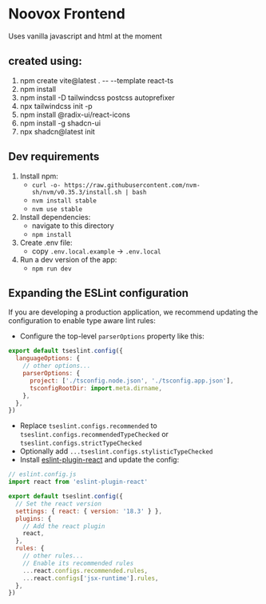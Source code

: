 # Noovox Frontend
Uses vanilla javascript and html at the moment

## created using:
1. npm create vite@latest . -- --template react-ts
2. npm install
3. npm install -D tailwindcss postcss autoprefixer
4. npx tailwindcss init -p
5. npm install @radix-ui/react-icons
6. npm install -g shadcn-ui
7. npx shadcn@latest init


## Dev requirements
1. Install npm:
    - `curl -o- https://raw.githubusercontent.com/nvm-sh/nvm/v0.35.3/install.sh | bash`
    - `nvm install stable`
    - `nvm use stable`
2. Install dependencies:
    - navigate to this directory
    - `npm install`
3. Create .env file:
    - copy `.env.local.example` -> `.env.local`
3. Run a dev version of the app:
    - `npm run dev`

## Expanding the ESLint configuration

If you are developing a production application, we recommend updating the configuration to enable type aware lint rules:

- Configure the top-level `parserOptions` property like this:

```js
export default tseslint.config({
  languageOptions: {
    // other options...
    parserOptions: {
      project: ['./tsconfig.node.json', './tsconfig.app.json'],
      tsconfigRootDir: import.meta.dirname,
    },
  },
})
```

- Replace `tseslint.configs.recommended` to `tseslint.configs.recommendedTypeChecked` or `tseslint.configs.strictTypeChecked`
- Optionally add `...tseslint.configs.stylisticTypeChecked`
- Install [eslint-plugin-react](https://github.com/jsx-eslint/eslint-plugin-react) and update the config:

```js
// eslint.config.js
import react from 'eslint-plugin-react'

export default tseslint.config({
  // Set the react version
  settings: { react: { version: '18.3' } },
  plugins: {
    // Add the react plugin
    react,
  },
  rules: {
    // other rules...
    // Enable its recommended rules
    ...react.configs.recommended.rules,
    ...react.configs['jsx-runtime'].rules,
  },
})
```
